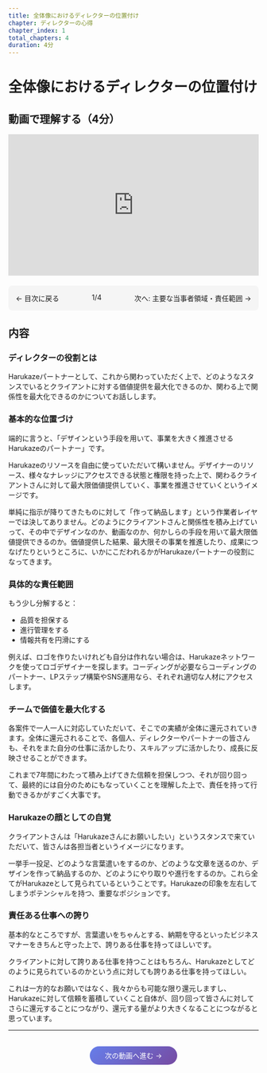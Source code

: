 ```yaml
---
title: 全体像におけるディレクターの位置付け
chapter: ディレクターの心得
chapter_index: 1
total_chapters: 4
duration: 4分
---
```


# 全体像におけるディレクターの位置付け

## 動画で理解する（4分）

<div style="position: relative; padding-bottom: 56.25%; height: 0;"><iframe src="https://www.loom.com/embed/9c3b98eed1e04e4c9e6219917327e1b3?sid=fcf76632-1a2c-4523-965d-eed1d44cc50e" frameborder="0" webkitallowfullscreen mozallowfullscreen allowfullscreen style="position: absolute; top: 0; left: 0; width: 100%; height: 100%;"></iframe></div>

<div style="display: flex; justify-content: space-between; margin-top: 20px; margin-bottom: 20px; padding: 15px; background: #f5f5f5; border-radius: 8px;">
  <a href="index.html" style="text-decoration: none;">← 目次に戻る</a>
  <span>1/4</span>
  <a href="02_主要な当事者領域責任範囲.html" style="text-decoration: none;">次へ: 主要な当事者領域・責任範囲 →</a>
</div>

## 内容

### ディレクターの役割とは

Harukazeパートナーとして、これから関わっていただく上で、どのようなスタンスでいるとクライアントに対する価値提供を最大化できるのか、関わる上で関係性を最大化できるのかについてお話しします。

### 基本的な位置づけ

端的に言うと、「デザインという手段を用いて、事業を大きく推進させるHarukazeのパートナー」です。

Harukazeのリソースを自由に使っていただいて構いません。デザイナーのリソース、様々なナレッジにアクセスできる状態と権限を持った上で、関わるクライアントさんに対して最大限価値提供していく、事業を推進させていくというイメージです。

単純に指示が降りてきたものに対して「作って納品します」という作業者レイヤーでは決してありません。どのようにクライアントさんと関係性を積み上げていって、その中でデザインなのか、動画なのか、何かしらの手段を用いて最大限価値提供できるのか。価値提供した結果、最大限その事業を推進したり、成果につなげたりというところに、いかにこだわれるかがHarukazeパートナーの役割になってきます。

### 具体的な責任範囲

もう少し分解すると：
- 品質を担保する
- 進行管理をする
- 情報共有を円滑にする

例えば、ロゴを作りたいけれども自分は作れない場合は、Harukazeネットワークを使ってロゴデザイナーを探します。コーディングが必要ならコーディングのパートナー、LPステップ構築やSNS運用なら、それぞれ適切な人材にアクセスします。

### チームで価値を最大化する

各案件で一人一人に対応していただいて、そこでの実績が全体に還元されていきます。全体に還元されることで、各個人、ディレクターやパートナーの皆さんも、それをまた自分の仕事に活かしたり、スキルアップに活かしたり、成長に反映させることができます。

これまで7年間にわたって積み上げてきた信頼を担保しつつ、それが回り回って、最終的には自分のためにもなっていくことを理解した上で、責任を持って行動できるかがすごく大事です。

### Harukazeの顔としての自覚

クライアントさんは「Harukazeさんにお願いしたい」というスタンスで来ていただいて、皆さんは各担当者というイメージになります。

一挙手一投足、どのような言葉遣いをするのか、どのような文章を送るのか、デザインを作って納品するのか、どのようにやり取りや進行をするのか。これら全てがHarukazeとして見られているということです。Harukazeの印象を左右してしまうポテンシャルを持つ、重要なポジションです。

### 責任ある仕事への誇り

基本的なところですが、言葉遣いをちゃんとする、納期を守るといったビジネスマナーをきちんと守った上で、誇りある仕事を持ってほしいです。

クライアントに対して誇りある仕事を持つことはもちろん、Harukazeとしてどのように見られているのかという点に対しても誇りある仕事を持ってほしい。

これは一方的なお願いではなく、我々からも可能な限り還元しますし、Harukazeに対して信頼を蓄積していくこと自体が、回り回って皆さんに対してさらに還元することにつながり、還元する量がより大きくなることにつながると思っています。

---

<div style="text-align: center; margin-top: 40px;">
  <a href="02_主要な当事者領域責任範囲.html" style="padding: 10px 30px; background: linear-gradient(135deg, #667eea, #764ba2); color: white; text-decoration: none; border-radius: 25px;">次の動画へ進む →</a>
</div>